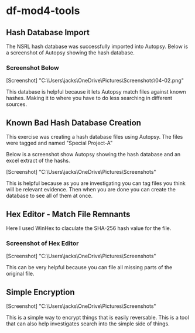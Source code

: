 # df-mod4-tools

## Hash Database Import

The NSRL hash database was successfully imported into Autopsy. Below is a screenshot of Autopsy showing the hash database.


### Screenshot Below

[Screenshot] "C:\Users\jacks\OneDrive\Pictures\Screenshots\04-02.png" 

This database is helpful because it lets Autopsy match files against known hashes. Making it to where you have to do less searching in different sources. 

## Known Bad Hash Database Creation

This exercise was creating a hash database files using Autopsy. The files were tagged and named "Special Project-A" 

Below is a screenshot show Autopsy showing the hash database and an  excel extract of the hashs. 

[Screenshot] "C:\Users\jacks\OneDrive\Pictures\Screenshots"

This is helpful because as you are investigating you can tag files you think will be relevant evidence.  Then when you are done you can create the database to see all of them at once. 

## Hex Editor - Match File Remnants 

Here I used WinHex to claculate the SHA-256 hash value for the file. 

### Screenshot of Hex Editor 

[Screenshot] "C:\Users\jacks\OneDrive\Pictures\Screenshots"

This can be very helpful because you can file all missing parts of the original file. 

## Simple Encryption 

 [Screenshot] "C:\Users\jacks\OneDrive\Pictures\Screenshots"

 This is a simple way to encrypt things that is easily reversable. This is a tool that can also help investigates search into the simple side of things. 